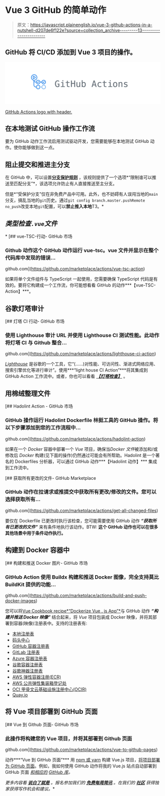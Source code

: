 # Vue 3 GitHub 的简单动作

> 原文：<https://javascript.plainenglish.io/vue-3-github-actions-in-a-nutshell-d207de6f122e?source=collection_archive---------13----------------------->

## GitHub 将 CI/CD 添加到 Vue 3 项目的操作。

![](img/9c73648a48993dce617c37b18e32c307.png)

[GitHub Actions logo with header.](https://itnext.io/github-github-actions-overview-and-argocd-deployment-example-b6cf0cf6f832)

## 在本地测试 GitHub 操作工作流

要为 GitHub 动作工作流启用测试驱动开发，您需要能够在本地测试 GitHub 动作。使你能够做到这一点。

## 阻止提交和推进主分支

在 GitHub 中，可以设置[**分支保护规则**](https://docs.github.com/en/repositories/configuring-branches-and-merges-in-your-repository/defining-the-mergeability-of-pull-requests/managing-a-branch-protection-rule) ，该规则提供了一个选项*“限制谁可以推送至匹配分支”*，该选项允许防止有人直接推送至主分支。

但是*“受保护分支”仅在非免费产品中可用。此外，也不妨碍有人误闯当地的`main`分支，搞乱当地的`git`历史。通过`git config branch.master.pushRemote no_push`改变本地`git`配置，可以**禁止推入本地**T3。*

## *类型检查`.vue`文件*

*[](https://github.com/marketplace/actions/vue-tsc-action) [## vue-TSC-行动- GitHub 市场

### Github 动作这个 GitHub 动作运行 vue-tsc。vue 文件并显示在整个代码库中发现的错误…

github.com](https://github.com/marketplace/actions/vue-tsc-action) 

如果将单个文件组件与 TypeScript 一起使用，您需要确保 TypeScript 代码是有效的。要将它构建成一个工作流，你可能想看看 GitHub 的动作***【vue-TSC-Action】***。

## 谷歌灯塔审计

[](https://github.com/marketplace/actions/lighthouse-ci-action) [## 灯塔 CI 行动- GitHub 市场

### 使用 Lighthouse 审计 URL 并使用 Lighthouse CI 测试性能。此动作将灯塔 CI 与 Github 整合…

github.com](https://github.com/marketplace/actions/lighthouse-ci-action) 

[*Lighthouse*](https://developers.google.com/web/tools/lighthouse) 是谷歌的一个工具，它“(……)对性能、可访问性、渐进式网络应用、搜索引擎优化等进行审计”。使用***“light house CI Action”***将其集成到 GitHub Action 工作流中。或者，你也可以看看 [***【灯塔检查】***](https://github.com/marketplace/actions/lighthouse-check) 。

## 用棉绒整理文件

[](https://github.com/marketplace/actions/hadolint-action) [## Hadolint Action - GitHub 市场

### GitHub 操作运行 Hadolint Dockerfile 林挺工具的 GitHub 操作。将以下步骤添加到您的工作流程中…

github.com](https://github.com/marketplace/actions/hadolint-action) 

如果在一个 *Docker* 容器中部署一个 *Vue* 项目，确保当*Docker 文件*被添加和/或修改后 *Docker* 构建(见下面的操作)仍然通过可能会有所帮助。Hadolint 是一个著名的 Dockerfiles 分析器，可以通过 GitHub 动作***【Hadolint 动作】*** 集成到工作流中。

[](https://github.com/marketplace/actions/get-all-changed-files) [## 获取所有更改的文件- GitHub Marketplace

### GitHub 动作在拉请求或推提交中获取所有更改/修改的文件。您可以选择获取所有…

github.com](https://github.com/marketplace/actions/get-all-changed-files) 

要仅在 Dockerfile 已更改时执行该检查，您可能需要使用 GitHub 动作 ***“获取所有已更改的文件”*** 来有条件地执行该动作。BTW: **这个 GitHub 动作也可以在很多其他场景中用于条件动作执行。**

## 构建到 Docker 容器中

[](https://github.com/marketplace/actions/build-and-push-docker-images) [## 构建和推送 Docker 图片- GitHub 市场

### GitHub Action 使用 Buildx 构建和推送 Docker 图像，完全支持莫比 BuildKit 提供的功能…

github.com](https://github.com/marketplace/actions/build-and-push-docker-images) 

您可以将[Vue Cookbook recipe*“Dockerize Vue . js App”*](https://vuejs.org/v2/cookbook/dockerize-vuejs-app.html)与 GitHub 动作 ***“构建并推送 Docker 映像”*** 结合起来，将 *Vue* 项目包装成 Docker 映像，并将其部署到容器(映像)注册表中。支持的注册表有:

*   [本地注册表](https://github.com/docker/build-push-action/blob/master/docs/advanced/local-registry.md)
*   [码头中心](https://github.com/docker/login-action#docker-hub)
*   [GitHub 容器注册表](https://github.com/docker/login-action#github-container-registry)
*   [GitLab 注册表](https://github.com/docker/login-action#gitlab)
*   [Azure 容器注册表](https://github.com/docker/login-action#azure-container-registry-acr)
*   [谷歌容器注册表](https://github.com/docker/login-action#google-container-registry-gcr)
*   [谷歌神器注册表](https://github.com/docker/login-action#google-artifact-registry-gar)
*   [AWS 弹性容器注册(ECR)](https://github.com/docker/login-action#aws-elastic-container-registry-ecr)
*   [AWS 公共弹性集装箱登记处](https://github.com/docker/login-action#aws-public-elastic-container-registry-ecr)
*   [OCI 甲骨文云基础设施注册中心(OCIR)](https://github.com/docker/login-action#oci-oracle-cloud-infrastructure-registry-ocir)
*   [Quay.io](https://github.com/docker/login-action#quayio)

## 将 Vue 项目部署到 GitHub 页面

[](https://github.com/marketplace/actions/vue-to-github-pages) [## Vue 到 Github 页面- GitHub 市场

### 此操作将构建您的 Vue 项目，并将其部署到 Github 页面

github.com](https://github.com/marketplace/actions/vue-to-github-pages) 

动作***“Vue 到 GitHub 页面”*** 用 [npm 或 yarn](https://github.com/xRealNeon/VuePagesAction/blob/main/action.yml#L42) 构建 Vue.js 项目，[将项目部署为 GitHub 页面](https://github.com/xRealNeon/VuePagesAction/blob/main/action.yml#L51)。例如，我如何使用 GitHub 动作将我的 Vue.js 站点自动部署到 GitHub 页面 [*和相应的*](https://dev.to/juniordevforlife/how-i-use-github-actions-to-auto-deploy-my-vue-js-site-to-github-pages-49bf) *[GitHub 库](https://github.com/JasonFritsche/weather-vue)。*

*更多内容看* [***说白了就是***](http://plainenglish.io/) *。报名参加我们的* [***免费每周简讯***](http://newsletter.plainenglish.io/) *。在我们的* [***社区***](https://discord.gg/GtDtUAvyhW) *获得独家获得写作机会和建议。**